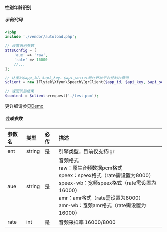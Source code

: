 #### 性别年龄识别
##### 示例代码
```php
<?php
include './vendor/autoload.php';

// 设置识别参数
$ttsConfig = [
    'aue' => 'raw',
    'rate' => 16000
    //...  
];

// 这里的$app_id、$api_key、$api_secret是在开放平台控制台获得
$client = new IFlytek\Xfyun\Speech\IgrClient($app_id, $api_key, $api_secret, $ttsConfig);

// 返回识别结果
$content = $client->request('./test.pcm');
```
更详细请参见[Demo](https://github.com/iFLYTEK-OP/websdk-php-demo/blob/master/src/IgrDemo.php)
##### 合成参数
|参数名|类型|必传|描述|
|:-------------|:-------------|:-------------|:-------------|
|ent|string|是|引擎类型，目前仅支持igr|
|aue|string|是|音频格式<br>raw：原生音频数据pcm格式<br>speex：speex格式（rate需设置为8000）<br>speex-wb：宽频speex格式（rate需设置为16000）<br>amr：amr格式（rate需设置为8000）<br>amr-wb：宽频amr格式（rate需设置为16000）
|rate|int|是|音频采样率 16000/8000|
